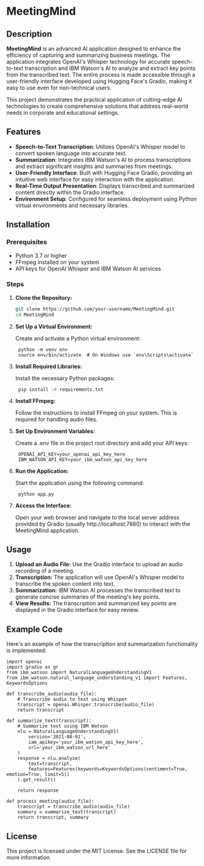# MeetingMind

## Description
**MeetingMind** is an advanced AI application designed to enhance the efficiency of capturing and summarizing business meetings. The application integrates OpenAI's Whisper technology for accurate speech-to-text transcription and IBM Watson's AI to analyze and extract key points from the transcribed text. The entire process is made accessible through a user-friendly interface developed using Hugging Face's Gradio, making it easy to use even for non-technical users.

This project demonstrates the practical application of cutting-edge AI technologies to create comprehensive solutions that address real-world needs in corporate and educational settings.

## Features
- **Speech-to-Text Transcription**: Utilizes OpenAI's Whisper model to convert spoken language into accurate text.
- **Summarization**: Integrates IBM Watson's AI to process transcriptions and extract significant insights and summaries from meetings.
- **User-Friendly Interface**: Built with Hugging Face Gradio, providing an intuitive web interface for easy interaction with the application.
- **Real-Time Output Presentation**: Displays transcribed and summarized content directly within the Gradio interface.
- **Environment Setup**: Configured for seamless deployment using Python virtual environments and necessary libraries.

## Installation

### Prerequisites
- Python 3.7 or higher
- FFmpeg installed on your system
- API keys for OpenAI Whisper and IBM Watson AI services

### Steps
1. **Clone the Repository:**
   ```bash
   git clone https://github.com/your-username/MeetingMind.git
   cd MeetingMind

2. **Set Up a Virtual Environment:**

    Create and activate a Python virtual environment:

        python -m venv env
        source env/bin/activate  # On Windows use `env\Scripts\activate`

3. **Install Required Libraries:**

    Install the necessary Python packages:

        pip install -r requirements.txt

4. **Install FFmpeg:**

    Follow the instructions to install FFmpeg on your system. This is required for handling audio files.

5. **Set Up Environment Variables:**

    Create a .env file in the project root directory and add your API keys:

        OPENAI_API_KEY=your_openai_api_key_here
        IBM_WATSON_API_KEY=your_ibm_watson_api_key_here

6. **Run the Application:**

    Start the application using the following command:

        python app.py

7. **Access the Interface:**

    Open your web browser and navigate to the local server address provided by Gradio (usually http://localhost:7860) to interact with the MeetingMind application.

## Usage

1. **Upload an Audio File:** Use the Gradio interface to upload an audio recording of a meeting.
2. **Transcription:** The application will use OpenAI's Whisper model to transcribe the spoken content into text.
3. **Summarization:** IBM Watson AI processes the transcribed text to generate concise summaries of the meeting's key points.
4. **View Results:** The transcription and summarized key points are displayed in the Gradio interface for easy review.

## Example Code

Here's an example of how the transcription and summarization functionality is implemented:

    import openai
    import gradio as gr
    from ibm_watson import NaturalLanguageUnderstandingV1
    from ibm_watson.natural_language_understanding_v1 import Features, KeywordsOptions

    def transcribe_audio(audio_file):
        # Transcribe audio to text using Whisper
        transcript = openai.Whisper.transcribe(audio_file)
        return transcript

    def summarize_text(transcript):
        # Summarize text using IBM Watson
        nlu = NaturalLanguageUnderstandingV1(
            version='2021-08-01',
            iam_apikey='your_ibm_watson_api_key_here',
            url='your_ibm_watson_url_here'
        )
        response = nlu.analyze(
            text=transcript,
            features=Features(keywords=KeywordsOptions(sentiment=True, emotion=True, limit=5))
        ).get_result()
        
        return response

    def process_meeting(audio_file):
        transcript = transcribe_audio(audio_file)
        summary = summarize_text(transcript)
        return transcript, summary


## License

This project is licensed under the MIT License. See the LICENSE file for more information.
